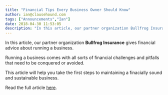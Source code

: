 ```yaml
---
title: "Financial Tips Every Business Owner Should Know"
author: ian@clausehound.com
tags: ["Announcements","Ian"]
date: 2018-04-30 11:53:05
description: "In this article, our partner organization Bullfrog Insurance gives financial advice about running a business."
---
```




In this article, our partner organization **Bullfrog Insurance** gives financial advice about running a business. 

Running a business comes with all sorts of financial challenges and pitfalls that need to be conquered or avoided.

This article will help you take the first steps to maintaining a finacially sound and sustainable business.

Read the full article [here](https://bullfroginsurance.com/blog/financial-tips-every-business-owner-know/).
